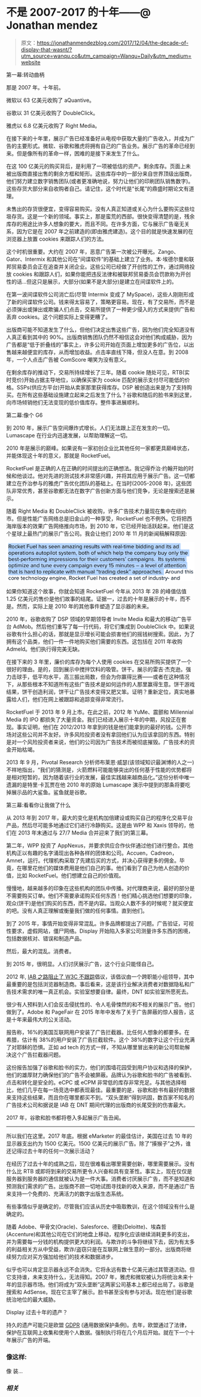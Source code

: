 # 不是 2007-2017 的十年——@ Jonathan mendez

> 原文：<https://jonathanmendezblog.com/2017/12/04/the-decade-of-display-that-wasnt/?utm_source=wanqu.co&utm_campaign=Wanqu+Daily&utm_medium=website>

第一幕:转动曲柄

那是 2007 年。十年前。

微软以 63 亿美元收购了 aQuantive。

谷歌以 31 亿美元收购了 DoubleClick。

雅虎以 6.8 亿美元收购了 Right Media。

在接下来的十年里，展示广告已经准备好从电视中获取大量的广告收入，并成为广告的主要形式。微软、谷歌和雅虎将拥有自己的广告业务。展示广告的革命已经到来。但是像所有的革命一样，困难的是接下来发生了什么。

在这 100 亿美元的购买背后，是利用了一项被低估的资产。剩余库存。页面上未被出版商直接出售的剩余方框和矩形。这些库存中的一部分来自世界顶级出版商，他们努力建立数字销售团队(或者更准确地说，努力让他们的印刷团队销售数字)。这些存货大部分来自收购者自己。请记住，这个时代是“长尾”的鼎盛时期论文有道理。

未售出的存货很便宜，变得容易购买。没有人真正知道或关心为什么要购买这些垃圾存货。这是一个新的领域。事实上，那是蛮荒的西部。很快变得清楚的是，残余库存的用途比许多人想象的要大，而且不同。在许多方面，它与展示广告毫无关系，因为它是在 2007 年之前建造的(即由雅虎建造)。这个目的就是快速发展的在浏览器上放置 cookies 来跟踪人们的方法。

这个时机很重要。大约在 2007 年，恶意广告第一次被公开曝光。Zango、Gator、Intermix 和其他公司在“间谍软件”的基础上建立了业务。本·埃德尔曼和联邦贸易委员会正在追查并关闭企业。这些公司已经做了开创性的工作，通过网络投放 cookies 和跟踪人们，如果你能把违反法律和被联邦贸易委员会罚款称为开创性的话…但这只是展示，大部分(如果不是大部分)是建立在间谍软件上的。

在第一波间谍软件公司消亡后(尽管 Intermix 变成了 MySpace)，这些人刚刚形成了新的间谍软件公司。钱来得太容易了，策略更容易。现在，有了交易所，而不是必须弹出或弹出或欺骗人们点击，交易所提供了一种更少侵入的方式来提供广告和丢弃 cookies。这个问题实际上变得更糟了。

出版商可能不知道发生了什么，但他们决定出售这些广告，因为他们完全知道没有人真正看到其中的 90%。出版商销售团队仍然不相信这会对他们构成威胁，因为广告都是“低于折叠线的”事实上，许多公司开始在页面上增加更多的广告位，以出售越来越便宜的库存，从而增加收益。点击率直线下降，但没人在意。到 2008 年，一个人点击广告被 ComScore 嘲笑为没有意义。

在剩余库存的推动下，交易所持续增长了三年。随着 cookie 随处可见，RTB(实时竞价)开始占据主导地位，以确保买家为 cookie 匹配的展示支付尽可能低的价格。SSPs(供应方平台)开始从卖家那里获得库存。DSP 被创造出来是为了支持购买。在所有这些基础设施建立起来之后发生了什么？谷歌和随后的脸书来到这里，向市场倾销他们无法变现的低价值库存。整件事进展顺利。

第二幕:像个 G6

到 2010 年，展示广告空间爆炸式增长。人们无法跟上正在发生的一切。Lumascape 在行业内迅速发展，以帮助理解这一切。

2010 年是展示的巅峰。如果说有一家初创企业比其他任何一家都更具巅峰状态，并能体现这十年的意义，那就是 RocketFuel。

RocketFuel 是正确的人在正确的时间提出的正确想法。我记得乔治·约翰开始的时候和他谈过。他对先进的测试技术非常感兴趣，并将其应用于展示广告。这一切都建立在乔治参与的雅虎广告优化团队的基础上。在当时(2005-2008 年)，这些团队非常优秀，甚至谷歌都无法在数字广告创新方面与他们竞争，无论是搜索还是展示。

随着 Right Media 和 DoubleClick 被收购，许多广告技术力量现在集中在纽约市。但是性能广告网络总是旧金山的一种享受，RocketFuel 也不例外。它将把西海岸版本的效果广告网络推向市场，到 2010 年，它已经开始活跃起来。他们是这个星球上最热门的展示广告公司。我会让他们 2010 年 11 月的新闻稿解释原因:

![RF.png](img/c3511ebbb6746ed694648501f39cfbed.png)

如果你知道这个故事，你就会知道 RocketFuel 今年从 2013 年 2B 的峰值估值 1.25 亿美元的售价是他们故事的结尾。证据一，过去的十年是展示的十年，而不是。然而，实际上是 2010 年的其他事件塑造了显示器的未来。

2010 年，谷歌收购了 DSP 领域的早期领导者 Invite Media 和最大的移动广告平台 AdMob。然后他们重写了每一行代码，将它们集成到 DoubleClick 中。如果说谷歌有什么担心的话，那就是显示增长可能会损害他们的摇钱树搜索。因此，为了拥有这个品类，他们一件一件地购买他们需要的东西。这包括在 2011 年收购 Admeld。他们执行得完美无缺。

在接下来的 3 年里，廉价的库存为每个人使用 cookies 在交易所购买提供了一个很好的理由。是的，回到展示中搅拌饮料的吸管。饼干。展示的雷吉·杰克逊。强力击球手，低平均水平，高三振出局数，但会为你赢得比赛——或者在这种情况下，从那些根本不知道所有这些广告技术是如何运作的人那里赢得生意。饼干游戏结果，饼干创造利润，饼干让广告技术变得又肥又笨。证明？重新定位，真实地暴露给人们，他们在网上被跟踪和追踪变得非常流行。

RocketFuel 于 2013 年 9 月上市。在此之前，2012 年 YuMe、震颤和 Millennial Media 的 IPO 都损失了大量资金。我们已经进入展示十年的中期，风投正在套现。事实证明，他们在 2012/2013 年拿到的钱是他们能拿到的最好的钱。公开市场对这些公司并不友好。许多风险投资者没有拿回他们认为应该拿回的东西。特别是对一个风险投资者来说，他们的公司因为广告技术而被彻底摧毁。广告技术的资金开始枯竭。

2013 年 9 月，Pivotal Research 分析师布莱恩·威瑟(该领域知识最渊博的人之一)不祥地指出，“我们的猜测是，火箭燃料可能能够突出的任何基于性能的优势都将是相对短暂的，因为随着该行业的发展，最佳实践越来越商品化。”这份分析中唯一遗漏的是特里·卡瓦贾在他 2010 年的原始 Lumascape 演示中提到的那条将要吃掉展示品的大鲨鱼。鲨鱼就是谷歌。

第三幕:看看你让我做了什么

从 2013 年到 2017 年，最大的变化是机构加倍建设或购买自己的程序化交易平台产品，然后尽可能多地通过它们进行冷静购买。这是由 WPP 和 Xaxis 领导的，他们在 2013 年末通过与 27/7 Media 合并迎来了我们的第三幕。

第二年，WPP 投资了 AppNexus，并要求供应合作伙伴通过他们进行整合。其他机构正以有趣的名字涌现出各种各样的团体和公司。Accuen，Cadreon，Amnet，运行。代理机构采取了先建后买的方式，并决心获得更多的佣金。毕竟，在哪里花他们的媒体费用是他们自己的事。他们看到了自己为他人创造的价值，比如 RocketFuel。他们想建立自己的价值观。

慢慢地，越来越多的印象在这些机构的团队中传播。对代理商来说，最好的部分是不需要购买订单。他们不需要承诺购买任何东西！他们精心挑选他们想要的印象，观众(饼干)是他们购买的东西，而不是内容。当观众人数不多的时候呢？就买便宜的吧。没有人真正理解或衡量我们做的任何事情。直到他们。

到了 2015 年，事情开始变得非常混乱。许多品牌都提出了问题。广告验证，可视性要求，虚假网站，僵尸网络。Display 开始陷入多家公司测量许多东西的困境，包括数据核对、错误和制造产品。

然后，最大的混乱。消费者。

到 2015 年，很明显。人们讨厌展示广告，这个行业只能怪自己。

2012 年, [IAB 之路阻止了 W3C 不跟踪](https://www.democraticmedia.org/dueling-do-not-tracks-does-daaiab-fear-multi-stakeholder-process-doom-real-privacy-controls)倡议，该倡议由一个跨职能小组领导，其中最重要的是包括浏览器制造商。事后看来，这是该行业解决消费者对数据隐私和广告技术需求的唯一真正机会。实验室想要自律。最终，DNT 如实验室所愿死去。

很少有人预料到人们会反击侵扰性的、令人毛骨悚然的和不相关的展示广告。他们做到了。Adobe 和 PageFair 在 2015 年年中发布了关于广告屏蔽的惊人报告，这是十年来最伟大的公关活动。

报告称，16%的美国互联网用户安装了广告拦截器。比任何人想象的都要多。在希腊，估计有 38%的用户安装了广告拦截软件。这个 38%的数字让这个行业充满了对耶稣的恐惧。正如 ad tech 的方式一样，不知从哪里冒出来的新公司帮助解决这个广告拦截器问题。

这份报告加强了谷歌和脸书的实力，他们的围墙花园受到用户协议和选择的保护，他们的雄厚财力确保他们的广告不会被屏蔽。品牌认为谷歌和脸书的广告被看到、点击和转化是安全的。eCPC 或 eCPM 非常低的库存非常充足。与其他选择相比，他们几乎在每一场竞选中都表现最佳。最重要的是，谷歌和脸书有最好的数据来支持这些结果，而且你在哪里都买不到。“双头垄断”得到巩固，数百家不知名的广告技术公司和据说是 IAB 在 DNT 期间代理的出版商的长尾受到的伤害最大。

2017 年，谷歌和脸书都将卷入多起展示广告丑闻。

******

所以我们在这里。2017 年底。根据 eMarketer 的最佳估计，美国在过去 10 年的显示器支出约为 1500 亿美元。1500 亿美元的展示广告。除了“揍猴子”之外，谁还记得过去十年的任何一次展示活动？

在经历了过去十年的成熟之后，现在很难看出哪里需要创新，哪里需要展示。没有什么比 RTB 或即将到来的交易所更令人兴奋和具有变革性。事实上，现在仅仅是服务器到服务器的通信就被认为是一件大事。消费者讨厌展示广告，而不是知道和预测我们需求的广告。出版商不顾一切地试图寻找新的收入来源，而不是通过广告来支持一个免费的、充满活力的数字出版生态系统。

有些事情似乎是确定的，尽管我们应该从历史中吸取教训，在这个领域没有什么是确定的。

随着 Adobe、甲骨文(Oracle)、Salesforce、德勤(Deloitte)、埃森哲(Accenture)和其他公司在它们的地盘上移动，程序化应该继续消耗更多的支出，并为需要每一分钱的机构提供更大的利润。与欺诈的斗争将继续下去，因为有太多的利益相关方从中受益，欺诈/盗窃只是在互联网上做生意的一部分。出版商将继续努力应对买方强加给他们的技术和数据进步。

似乎也可以肯定显示器永远不会消失。它将永远有数十亿美元通过其管道流动。但它支持谁，未来支持什么，无法得知。2007 年，雅虎和微软被认为将统治未来十年的显示器市场。他们将成为“双头垄断”这两家公司基本上都已经出局了。谷歌是搜索和 AdSense。现在它主宰了展示。脸书甚至没有参与对话。现在他们是谷歌统治地位的最大威胁。

Display 过去十年的遗产？

持久的遗产可能只是欧盟 [GDPR](http://ec.europa.eu/justice/newsroom/data-protection/infographic/2017/index_en.htm) (通用数据保护条例)。去年，欧盟通过了法律，保护在互联网上收集和使用个人数据。强制执行将在几个月后开始。就在下一个十年展示广告的开端。

### 像这样:

像 装...

### *相关*